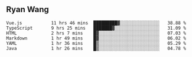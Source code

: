 ## Ryan Wang

<!--START_SECTION:waka-->

```text
Vue.js           11 hrs 46 mins  █████████▓░░░░░░░░░░░░░░░   38.88 %
TypeScript       9 hrs 25 mins   ███████▓░░░░░░░░░░░░░░░░░   31.09 %
HTML             2 hrs 7 mins    █▓░░░░░░░░░░░░░░░░░░░░░░░   07.03 %
Markdown         1 hr 49 mins    █▓░░░░░░░░░░░░░░░░░░░░░░░   06.02 %
YAML             1 hr 36 mins    █▒░░░░░░░░░░░░░░░░░░░░░░░   05.29 %
Java             1 hr 26 mins    █▒░░░░░░░░░░░░░░░░░░░░░░░   04.78 %
```

<!--END_SECTION:waka-->
